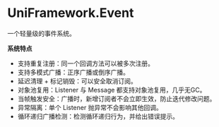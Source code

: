 # UniFramework.Event

一个轻量级的事件系统。

**系统特点**

- 支持重复注册：同一个回调方法可以被多次注册。
- 支持多模式广播：正序广播或倒序广播。
- 延迟清理 + 标记销毁：可以安全取消订阅。
- 对象池复用：Listener 与 Message 都支持对象池复用，几乎无GC。
- 当帧触发安全：广播时，新增订阅者不会立即生效，防止迭代修改问题。
- 异常隔离：单个 Listener 抛异常不会影响其他回调。
- 循环递归广播检测：检测循环递归行为，并给出错误提示。
